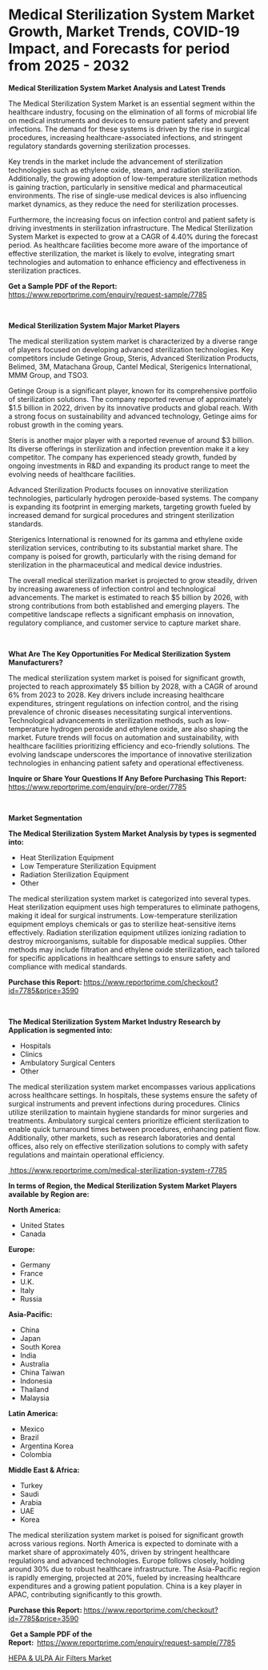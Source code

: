 <p><h1>Medical Sterilization System Market Growth, Market Trends, COVID-19 Impact, and Forecasts for period from 2025 - 2032</h1></p><p><strong>Medical Sterilization System Market Analysis and Latest Trends</strong></p>
<p><p>The Medical Sterilization System Market is an essential segment within the healthcare industry, focusing on the elimination of all forms of microbial life on medical instruments and devices to ensure patient safety and prevent infections. The demand for these systems is driven by the rise in surgical procedures, increasing healthcare-associated infections, and stringent regulatory standards governing sterilization processes.</p><p>Key trends in the market include the advancement of sterilization technologies such as ethylene oxide, steam, and radiation sterilization. Additionally, the growing adoption of low-temperature sterilization methods is gaining traction, particularly in sensitive medical and pharmaceutical environments. The rise of single-use medical devices is also influencing market dynamics, as they reduce the need for sterilization processes.</p><p>Furthermore, the increasing focus on infection control and patient safety is driving investments in sterilization infrastructure. The Medical Sterilization System Market is expected to grow at a CAGR of 4.40% during the forecast period. As healthcare facilities become more aware of the importance of effective sterilization, the market is likely to evolve, integrating smart technologies and automation to enhance efficiency and effectiveness in sterilization practices.</p></p>
<p><strong>Get a Sample PDF of the Report:&nbsp;</strong> <a href="https://www.reportprime.com/enquiry/request-sample/7785?utm_campaign=2802&utm_medium=2&utm_source=Github&utm_content=ia&utm_term=19032025&utm_id=medical-sterilization-system">https://www.reportprime.com/enquiry/request-sample/7785</a></p>
<p>&nbsp;</p>
<p><strong>Medical Sterilization System Major Market Players</strong></p>
<p><p>The medical sterilization system market is characterized by a diverse range of players focused on developing advanced sterilization technologies. Key competitors include Getinge Group, Steris, Advanced Sterilization Products, Belimed, 3M, Matachana Group, Cantel Medical, Sterigenics International, MMM Group, and TSO3. </p><p>Getinge Group is a significant player, known for its comprehensive portfolio of sterilization solutions. The company reported revenue of approximately $1.5 billion in 2022, driven by its innovative products and global reach. With a strong focus on sustainability and advanced technology, Getinge aims for robust growth in the coming years.</p><p>Steris is another major player with a reported revenue of around $3 billion. Its diverse offerings in sterilization and infection prevention make it a key competitor. The company has experienced steady growth, funded by ongoing investments in R&D and expanding its product range to meet the evolving needs of healthcare facilities.</p><p>Advanced Sterilization Products focuses on innovative sterilization technologies, particularly hydrogen peroxide-based systems. The company is expanding its footprint in emerging markets, targeting growth fueled by increased demand for surgical procedures and stringent sterilization standards.</p><p>Sterigenics International is renowned for its gamma and ethylene oxide sterilization services, contributing to its substantial market share. The company is poised for growth, particularly with the rising demand for sterilization in the pharmaceutical and medical device industries.</p><p>The overall medical sterilization market is projected to grow steadily, driven by increasing awareness of infection control and technological advancements. The market is estimated to reach $5 billion by 2026, with strong contributions from both established and emerging players. The competitive landscape reflects a significant emphasis on innovation, regulatory compliance, and customer service to capture market share.</p></p>
<p>&nbsp;</p>
<p><strong>What Are The Key Opportunities For Medical Sterilization System Manufacturers?</strong></p>
<p><p>The medical sterilization system market is poised for significant growth, projected to reach approximately $5 billion by 2028, with a CAGR of around 6% from 2023 to 2028. Key drivers include increasing healthcare expenditures, stringent regulations on infection control, and the rising prevalence of chronic diseases necessitating surgical interventions. Technological advancements in sterilization methods, such as low-temperature hydrogen peroxide and ethylene oxide, are also shaping the market. Future trends will focus on automation and sustainability, with healthcare facilities prioritizing efficiency and eco-friendly solutions. The evolving landscape underscores the importance of innovative sterilization technologies in enhancing patient safety and operational effectiveness.</p></p>
<p><strong>Inquire or Share Your Questions If Any Before Purchasing This Report:</strong> <a href="https://www.reportprime.com/enquiry/pre-order/7785?utm_campaign=2802&utm_medium=2&utm_source=Github&utm_content=ia&utm_term=19032025&utm_id=medical-sterilization-system">https://www.reportprime.com/enquiry/pre-order/7785</a></p>
<p>&nbsp;</p>
<p><strong>Market Segmentation</strong></p>
<p><strong>The Medical Sterilization System Market Analysis by types is segmented into:</strong></p>
<p><ul><li>Heat Sterilization Equipment</li><li>Low Temperature Sterilization Equipment</li><li>Radiation Sterilization Equipment</li><li>Other</li></ul></p>
<p><p>The medical sterilization system market is categorized into several types. Heat sterilization equipment uses high temperatures to eliminate pathogens, making it ideal for surgical instruments. Low-temperature sterilization equipment employs chemicals or gas to sterilize heat-sensitive items effectively. Radiation sterilization equipment utilizes ionizing radiation to destroy microorganisms, suitable for disposable medical supplies. Other methods may include filtration and ethylene oxide sterilization, each tailored for specific applications in healthcare settings to ensure safety and compliance with medical standards.</p></p>
<p><strong>Purchase this Report:&nbsp;</strong><a href="https://www.reportprime.com/checkout?id=7785&price=3590&utm_campaign=2802&utm_medium=2&utm_source=Github&utm_content=ia&utm_term=19032025&utm_id=medical-sterilization-system">https://www.reportprime.com/checkout?id=7785&price=3590</a></p>
<p>&nbsp;</p>
<p><strong>The Medical Sterilization System Market Industry Research by Application is segmented into:</strong></p>
<p><ul><li>Hospitals</li><li>Clinics</li><li>Ambulatory Surgical Centers</li><li>Other</li></ul></p>
<p><p>The medical sterilization system market encompasses various applications across healthcare settings. In hospitals, these systems ensure the safety of surgical instruments and prevent infections during procedures. Clinics utilize sterilization to maintain hygiene standards for minor surgeries and treatments. Ambulatory surgical centers prioritize efficient sterilization to enable quick turnaround times between procedures, enhancing patient flow. Additionally, other markets, such as research laboratories and dental offices, also rely on effective sterilization solutions to comply with safety regulations and maintain operational efficiency.</p></p>
<p><a href="https://www.reportprime.com/medical-sterilization-system-r7785?utm_campaign=2802&utm_medium=2&utm_source=Github&utm_content=ia&utm_term=19032025&utm_id=medical-sterilization-system">&nbsp;https://www.reportprime.com/medical-sterilization-system-r7785</a></p>
<p><strong>In terms of Region, the Medical Sterilization System Market Players available by Region are:</strong></p>
<p>
    <p> <strong> North America: </strong>
        <ul>
            <li>United States</li>
            <li>Canada</li>
        </ul>
        </p> 
    <p> <strong> Europe: </strong>
        <ul>
            <li>Germany</li>
            <li>France</li>
            <li>U.K.</li>
            <li>Italy</li>
            <li>Russia</li>
        </ul>
        </p> 
    <p> <strong> Asia-Pacific: </strong>
        <ul>
            <li>China</li>
            <li>Japan</li>
            <li>South Korea</li>
            <li>India</li>
            <li>Australia</li>
            <li>China Taiwan</li>
            <li>Indonesia</li>
            <li>Thailand</li>
            <li>Malaysia</li>
        </ul>
        </p> 
    <p> <strong> Latin America: </strong>
        <ul>
            <li>Mexico</li>
            <li>Brazil</li>
            <li>Argentina Korea</li>
            <li>Colombia</li>
        </ul>
        </p> 
    <p> <strong> Middle East & Africa: </strong>
        <ul>
            <li>Turkey</li>
            <li>Saudi</li>
            <li>Arabia</li>
            <li>UAE</li>
            <li>Korea</li>
        </ul>
    </p>
    </p>
<p><p>The medical sterilization system market is poised for significant growth across various regions. North America is expected to dominate with a market share of approximately 40%, driven by stringent healthcare regulations and advanced technologies. Europe follows closely, holding around 30% due to robust healthcare infrastructure. The Asia-Pacific region is rapidly emerging, projected at 20%, fueled by increasing healthcare expenditures and a growing patient population. China is a key player in APAC, contributing significantly to this growth.</p></p>
<p><strong>Purchase this Report: </strong><a href="https://www.reportprime.com/checkout?id=7785&price=3590&utm_campaign=2802&utm_medium=2&utm_source=Github&utm_content=ia&utm_term=19032025&utm_id=medical-sterilization-system">https://www.reportprime.com/checkout?id=7785&price=3590</a></p>
<p>&nbsp;<strong>Get a Sample PDF of the Report:&nbsp;&nbsp;</strong><a href="https://www.reportprime.com/enquiry/request-sample/7785?utm_campaign=2802&utm_medium=2&utm_source=Github&utm_content=ia&utm_term=19032025&utm_id=medical-sterilization-system">https://www.reportprime.com/enquiry/request-sample/7785</a></p>
<p><strong></strong></p>
<p><p><a href="https://github.com/kovasovitzzg/Market-Research-Report-List-1/blob/main/hepa-ulpa-air-filters-market.md?utm_campaign=2802&utm_medium=2&utm_source=Github&utm_content=ia&utm_term=19032025&utm_id=medical-sterilization-system">HEPA & ULPA Air Filters Market</a></p></p>